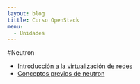 ```yaml
---
layout: blog
tittle: Curso OpenStack
menu:
  - Unidades
---
```


#Neutron

* [Introducción a la virtualización de redes](intro)
* [Conceptos previos de neutron](conceptos_previos)


